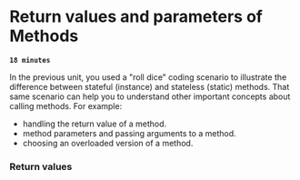 # Return values and parameters of Methods

**`18 minutes`**

In the previous unit, you used a "roll dice" coding scenario to illustrate the difference between stateful (instance) and stateless (static) methods. That same scenario can help you to understand other important concepts about calling methods. For example:

- handling the return value of a method.
- method parameters and passing arguments to a method.
- choosing an overloaded version of a method.

### Return values

